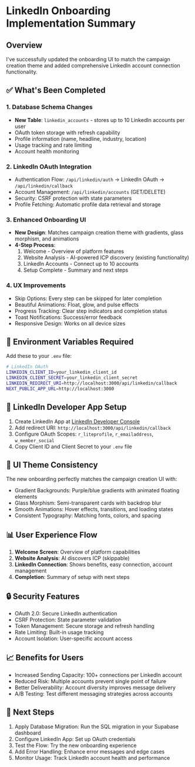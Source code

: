 # LinkedIn Onboarding Implementation Summary

## Overview
I've successfully updated the onboarding UI to match the campaign creation theme and added comprehensive LinkedIn account connection functionality.

## ✅ What's Been Completed

### 1. Database Schema Changes
- **New Table**: `linkedin_accounts` - stores up to 10 LinkedIn accounts per user
- OAuth token storage with refresh capability
- Profile information (name, headline, industry, location)
- Usage tracking and rate limiting
- Account health monitoring

### 2. LinkedIn OAuth Integration
- Authentication Flow: `/api/linkedin/auth` → LinkedIn OAuth → `/api/linkedin/callback`
- Account Management: `/api/linkedin/accounts` (GET/DELETE)
- Security: CSRF protection with state parameters
- Profile Fetching: Automatic profile data retrieval and storage

### 3. Enhanced Onboarding UI
- **New Design**: Matches campaign creation theme with gradients, glass morphism, and animations
- **4-Step Process**:
  1. Welcome - Overview of platform features
  2. Website Analysis - AI-powered ICP discovery (existing functionality)
  3. LinkedIn Accounts - Connect up to 10 accounts
  4. Setup Complete - Summary and next steps

### 4. UX Improvements
- Skip Options: Every step can be skipped for later completion
- Beautiful Animations: Float, glow, and pulse effects
- Progress Tracking: Clear step indicators and completion status
- Toast Notifications: Success/error feedback
- Responsive Design: Works on all device sizes

## 🔧 Environment Variables Required

Add these to your `.env` file:

```bash
# LinkedIn OAuth
LINKEDIN_CLIENT_ID=your_linkedin_client_id
LINKEDIN_CLIENT_SECRET=your_linkedin_client_secret
LINKEDIN_REDIRECT_URI=http://localhost:3000/api/linkedin/callback
NEXT_PUBLIC_APP_URL=http://localhost:3000
```

## 🚀 LinkedIn Developer App Setup

1. Create LinkedIn App at [LinkedIn Developer Console](https://developer.linkedin.com/)
2. Add redirect URI: `http://localhost:3000/api/linkedin/callback`
3. Configure OAuth Scopes: `r_liteprofile`, `r_emailaddress`, `w_member_social`
4. Copy Client ID and Client Secret to your `.env` file

## 🎨 UI Theme Consistency

The new onboarding perfectly matches the campaign creation UI with:
- Gradient Backgrounds: Purple/blue gradients with animated floating elements
- Glass Morphism: Semi-transparent cards with backdrop blur
- Smooth Animations: Hover effects, transitions, and loading states
- Consistent Typography: Matching fonts, colors, and spacing

## 📊 User Experience Flow

1. **Welcome Screen**: Overview of platform capabilities
2. **Website Analysis**: AI discovers ICP (skippable)
3. **LinkedIn Connection**: Shows benefits, easy connection, account management
4. **Completion**: Summary of setup with next steps

## 🔒 Security Features

- OAuth 2.0: Secure LinkedIn authentication
- CSRF Protection: State parameter validation
- Token Management: Secure storage and refresh handling
- Rate Limiting: Built-in usage tracking
- Account Isolation: User-specific account access

## 📈 Benefits for Users

- Increased Sending Capacity: 100+ connections per LinkedIn account
- Reduced Risk: Multiple accounts prevent single point of failure
- Better Deliverability: Account diversity improves message delivery
- A/B Testing: Test different messaging strategies across accounts

## 🔄 Next Steps

1. Apply Database Migration: Run the SQL migration in your Supabase dashboard
2. Configure LinkedIn App: Set up OAuth credentials
3. Test the Flow: Try the new onboarding experience
4. Add Error Handling: Enhance error messages and edge cases
5. Monitor Usage: Track LinkedIn account health and performance 
